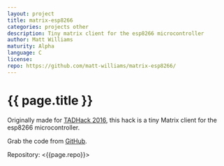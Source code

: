 ```yaml
---
layout: project
title: matrix-esp8266
categories: projects other
description: Tiny matrix client for the esp8266 microcontroller
author: Matt Williams
maturity: Alpha
language: C
license: 
repo: https://github.com/matt-williams/matrix-esp8266/
---
```


# {{ page.title }}
Originally made for [TADHack 2016](https://www.youtube.com/watch?v=X41RbOKTrbE&t=11m30s), this hack is a tiny Matrix client for the esp8266 microcontroller.

Grab the code from [GitHub](https://github.com/matt-williams/matrix-esp8266/).

Repository: <{{page.repo}}>
